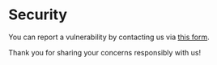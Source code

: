 # Security

You can report a vulnerability by contacting us via [this form](http://t.uber.com/base-web-security).

Thank you for sharing your concerns responsibly with us!
